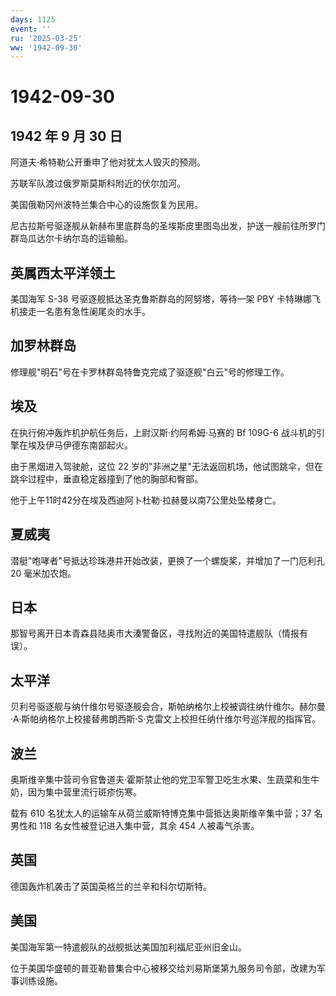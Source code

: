 ```yaml
---
days: 1125
event: ''
ru: '2025-03-25'
ww: '1942-09-30'
---
```


# 1942-09-30

## 1942 年 9 月 30 日

阿道夫·希特勒公开重申了他对犹太人毁灭的预测。

苏联军队渡过俄罗斯莫斯科附近的伏尔加河。

美国俄勒冈州波特兰集合中心的设施恢复为民用。

尼古拉斯号驱逐舰从新赫布里底群岛的圣埃斯皮里图岛出发，护送一艘前往所罗门群岛瓜达尔卡纳尔岛的运输船。

## 英属西太平洋领土

美国海军 S-38 号驱逐舰抵达圣克鲁斯群岛的阿努塔，等待一架 PBY
卡特琳娜飞机接走一名患有急性阑尾炎的水手。

## 加罗林群岛

修理舰"明石"号在卡罗林群岛特鲁克完成了驱逐舰"白云"号的修理工作。

## 埃及

在执行俯冲轰炸机护航任务后，上尉汉斯·约阿希姆·马赛的 Bf 109G-6
战斗机的引擎在埃及伊马伊德东南部起火。

由于黑烟进入驾驶舱，这位 22
岁的"非洲之星"无法返回机场，他试图跳伞，但在跳伞过程中，垂直稳定器撞到了他的胸部和臀部。

他于上午11时42分在埃及西迪阿卜杜勒·拉赫曼以南7公里处坠楼身亡。

## 夏威夷

潜艇"咆哮者"号抵达珍珠港并开始改装，更换了一个螺旋桨，并增加了一门厄利孔
20 毫米加农炮。

## 日本

那智号离开日本青森县陆奥市大湊警备区，寻找附近的美国特遣舰队（情报有误）。

## 太平洋

贝利号驱逐舰与纳什维尔号驱逐舰会合，斯帕纳格尔上校被调往纳什维尔。赫尔曼·A·斯帕纳格尔上校接替弗朗西斯·S·克雷文上校担任纳什维尔号巡洋舰的指挥官。

## 波兰

奥斯维辛集中营司令官鲁道夫·霍斯禁止他的党卫军警卫吃生水果、生蔬菜和生牛奶，因为集中营里流行斑疹伤寒。

载有 610 名犹太人的运输车从荷兰威斯特博克集中营抵达奥斯维辛集中营；37
名男性和 118 名女性被登记进入集中营，其余 454 人被毒气杀害。

## 英国

德国轰炸机袭击了英国英格兰的兰辛和科尔切斯特。

## 美国

美国海军第一特遣舰队的战舰抵达美国加利福尼亚州旧金山。

位于美国华盛顿的普亚勒普集合中心被移交给刘易斯堡第九服务司令部，改建为军事训练设施。